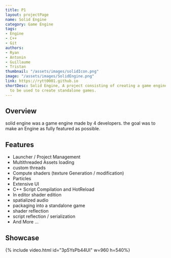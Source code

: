 ```yaml
---
title: P1
layout: projectPage
name: Solid Engine
category: Game Engine
tags:
- Engine
- C++
- Git
authors:
- Ryan
- Antonin
- Guillaume
- Tristan
thumbnail: "/assets/images/solidIcon.png"
image: "/assets/images/SolidEngine.png"
link: https://rytt0001.github.io
shortDesc: Solid Engine, A project consisting of creating a game engine that is able
  to be used to create standalone games.
---
```


## Overview
solid engine was a game engine made by 4 developers. the goal was to make an Engine as fully featured as possible.

## Features
* Launcher / Project Management
* Multithreaded Assets loading
* custom threads
* Compute shaders (texture Generation / modification)
* Particles
* Extensive UI
* C++ Script Compilation and HotReload
* In editor shader edition
* spatialized audio
* packaging into a standalone game
* shader reflection
* script reflection / serialization
* And More ...



## Showcase

{% include video.html id="3p5YsPb44UI" w=960 h=540%}
